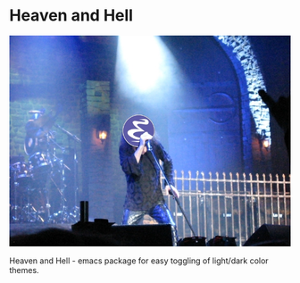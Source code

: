 # Heaven and Hell

![Logo](logo.jpg)

Heaven and Hell - emacs package for easy toggling of light/dark color themes.

